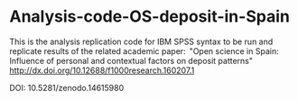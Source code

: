 # Analysis-code-OS-deposit-in-Spain
This is the analysis replication code for IBM SPSS syntax to be run and replicate results of the related academic paper:  "Open science in Spain: Influence of personal and contextual factors on deposit patterns" http://dx.doi.org/10.12688/f1000research.160207.1

DOI: 10.5281/zenodo.14615980

